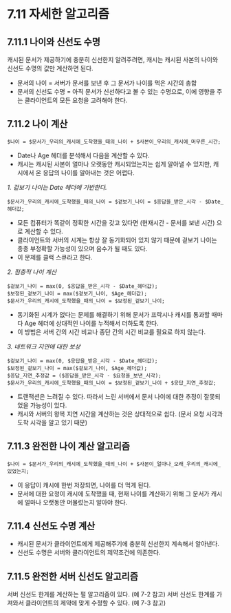 # 7.11 자세한 알고리즘

## 7.11.1 나이와 신선도 수명

캐시된 문서가 제공하기에 충분히 신선한지 알려주려면, 캐시는 캐시된 사본의 나이와 신선도 수명의 값만 계산하면 된다.   

+ 문서의 나이 = 서버가 문서를 보낸 후 그 문서가 나이를 먹은 시간의 총합
+ 문서의 신선도 수명 = 아직 문서가 신선하다고 볼 수 있는 수명으로, 이에 영향을 주는 클라이언트의 모든 요청을 고려해야 한다.

## 7.11.2 나이 계산

```
$나이 = $문서가_우리의_캐시에_도착했을_때의_나이 + $사본이_우리의_캐시에_머무른_시간;
```

+ Date나 Age 헤더를 분석해서 다음을 계산할 수 있다.
+ 캐시는 캐시된 사본이 얼마나 오랫동안 캐시되었는지는 쉽게 알아낼 수 있지만, 캐시에서 온 응답의 나이를 알아내는 것은 어렵다.       


_1. 겉보기 나이는 Date 헤더에 기반한다._
```
$문서가_우리의_캐시에_도착했을_때의_나이 = $겉보기_나이 = $응답을_받은_시각 - $Date_헤더값;
```
+ 모든 컴퓨터가 똑같이 정확한 시간을 갖고 있다면 (현재시간 - 문서를 보낸 시간) 으로 계산할 수 있다.
+ 클라이언트와 서버의 시계는 항상 잘 동기화되어 있지 않기 때문에 겉보기 나이는 종종 부정확할 가능성이 있으며 음수가 될 때도 있다.
+ 이 문제를 클럭 스큐라고 한다.

_2. 점층적 나이 계산_
```
$겉보기_나이 = max(0, $응답을_받은_시각 - $Date_헤더값);
$보정된_겉보기_나이 = max($겉보기_나이, $Age_헤더값);
$문서가_우리의_캐시에_도착했을_때의_나이 = $보정된_겉보기_나이;
```
+ 동기화된 시계가 없다는 문제를 해결하기 위해 문서가 프락시나 캐시를 통과할 때마다 Age 헤더에 상대적인 나이를 누적해서 더하도록 한다.
+ 이 방법은 서버 간의 시간 비교나 종단 간의 시간 비교를 필요로 하지 않는다.

_3. 네트워크 지연에 대한 보상_    

```
$겉보기_나이 = max(0, $응답을_받은_시각 - $Date_헤더값);
$보정된_겉보기_나이 = max($겉보기_나이, $Age_헤더값);
$응답_지연_추정값 = ($응답을_받은_시각 - $요청을_보낸_시각);
$문서가_우리의_캐시에_도착했을_때의_나이 = $보정된_겉보기_나이 + $응답_지연_추정값;
```
+ 트랜잭션은 느려질 수 있다. 따라서 느린 서버에서 문서 나이에 대한 추정이 잘못되었을 가능성이 있다.
+ 캐시와 서버의 왕복 지연 시간을 계산하는 것은 상대적으로 쉽다. (문서 요청 시각과 도착 시각을 알고 있기 때문)

## 7.11.3 완전한 나이 계산 알고리즘

```
$나이 = $문서가_우리의_캐시에_도착했을_때의_나이 + $사본이_얼마나_오래_우리의_캐시에_있었는지;
```
+ 이 응답이 캐시에 한번 저장되면, 나이를 더 먹게 된다.
+ 문서에 대한 요청이 캐시에 도착했을 때, 현재 나이를 계산하기 위해 그 문서가 캐시에 얼마나 오랫동안 머물렀는지 알아야 한다.

## 7.11.4 신선도 수명 계산
+ 캐시된 문서가 클라이언트에게 제공해주기에 충분히 신선한지 계속해서 알아낸다.
+ 신선도 수명은 서버와 클라이언트의 제약조건에 의존한다.

## 7.11.5 완전한 서버 신선도 알고리즘
서버 신선도 한게를 계산하는 펄 알고리즘이 있다. (예 7-2 참고)
서버 신선도 한계를 가져와서 클라이언트의 제약에 맞게 수정할 수 있다. (예 7-3 참고)